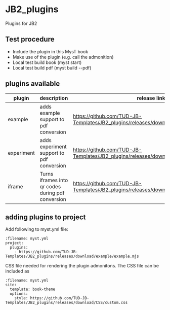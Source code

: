 # JB2_plugins
Plugins for JB2


## Test procedure
- Include the plugin in this MysT book
- Make use of the plugin (e.g. call the admonition)
- Local test build book (myst start)
- Local test build pdf  (myst build --pdf)

## plugins available 

| plugin | description | release link |
| -------- | -------- | -------- |
| example  | adds example support to pdf conversion  | https://github.com/TUD-JB-Templates/JB2_plugins/releases/download/example/example.mjs  |
| experiment  | adds experiment support to pdf conversion  | https://github.com/TUD-JB-Templates/JB2_plugins/releases/download/example/example.mjs  |
| iframe  | Turns iframes into qr codes during pdf conversion  | https://github.com/TUD-JB-Templates/JB2_plugins/releases/download/iframe/iframe.mjs  |



## adding plugins to project

Add following to myst.yml file: 

```{code} yaml
:filename: myst.yml
project:
  plugins:
    - https://github.com/TUD-JB-Templates/JB2_plugins/releases/download/example/example.mjs
```

CSS file needed for rendering the plugin admonitons. The CSS file can be included as 

```{code} yaml
:filename: myst.yml
site:
  template: book-theme
  options:
    style: https://github.com/TUD-JB-Templates/JB2_plugins/releases/download/CSS/custom.css
```

